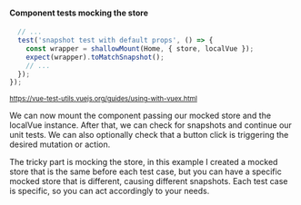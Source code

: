 #### Component tests mocking the store

```js
  // ...
  test('snapshot test with default props', () => {
    const wrapper = shallowMount(Home, { store, localVue });
    expect(wrapper).toMatchSnapshot();
    // ...
  });
});
```

<small>https://vue-test-utils.vuejs.org/guides/using-with-vuex.html</small>


<aside class="notes">
We can now mount the component passing our mocked store and the localVue instance.
After that, we can check for snapshots and continue our unit tests.
We can also optionally check that a button click is triggering the desired mutation or action.

The tricky part is mocking the store, in this example I created a mocked
store that is the same before each test case, but you can have a specific
mocked store that is different, causing different snapshots.
Each test case is specific, so you can act accordingly to your needs.
</aside>
